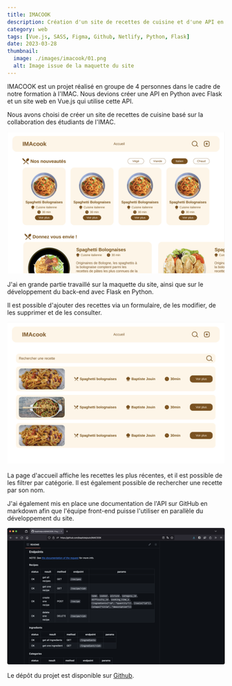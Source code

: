 ```yaml
---
title: IMACOOK
description: Création d'un site de recettes de cuisine et d'une API en Python avec Flask.
category: web
tags: [Vue.js, SASS, Figma, Github, Netlify, Python, Flask]
date: 2023-03-28
thumbnail:
  image: ./images/imacook/01.png
  alt: Image issue de la maquette du site
---
```


IMACOOK est un projet réalisé en groupe de 4 personnes dans le cadre de notre formation à l'IMAC. Nous devions créer une API en Python avec Flask et un site web en Vue.js qui utilise cette API.

Nous avons choisi de créer un site de recettes de cuisine basé sur la collaboration des étudiants de l'IMAC.

![Image du site](./images/imacook/02.png)

J'ai en grande partie travaillé sur la maquette du site, ainsi que sur le développement du back-end avec Flask en Python.

Il est possible d'ajouter des recettes via un formulaire, de les modifier, de les supprimer et de les consulter.

![Image du site](./images/imacook/03.png)

La page d'accueil affiche les recettes les plus récentes, et il est possible de les filtrer par catégorie. Il est également possible de rechercher une recette par son nom.

J'ai également mis en place une documentation de l'API sur GitHub en markdown afin que l'équipe front-end puisse l'utiliser en parallèle du développement du site.

![Image du site](./images/imacook/04.png)

Le dépôt du projet est disponible sur [Github](https://github.com/baptistejouin/IMACOOK).
